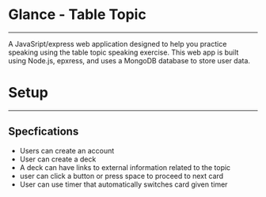# Glance - Table Topic
---
A JavaSript/express web application designed to help you practice speaking using the table topic speaking exercise. This web app is built using Node.js, epxress, and uses a MongoDB database to store user data. 

# Setup
---


## Specfications
* Users can create an account
* User can create a deck
* A deck can have links to external information related to the topic
* user can click a button or press space to proceed to next card
* User can use timer that automatically switches card given timer